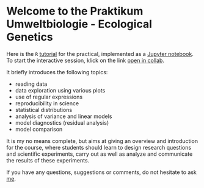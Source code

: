 # Welcome to the Praktikum Umweltbiologie - Ecological Genetics

Here is the `R` [tutorial](https://github.com/scrameri/Umweltbiologie/blob/master/Tutorials.ipynb) for the practical, implemented as a [Jupyter notebook](https://jupyter.org/). To start the interactive session, klick on the link [open in collab](https://colab.research.google.com/github/scrameri/Umweltbiologie/blob/master/Tutorials.ipynb).

It briefly introduces the following topics:
* reading data
* data exploration using various plots
* use of regular expressions
* reproducibility in science
* statistical distributions
* analysis of variance and linear models
* model diagnostics (residual analysis)
* model comparison

It is my no means complete, but aims at giving an overview and introduction for the course, where students should learn to design research questions and scientific experiments, carry out as well as analyze and communicate the results of these experiments.

If you have any questions, suggestions or comments, do not hesitate to ask [me](mailto:simon.crameri@env.ethz.ch).
